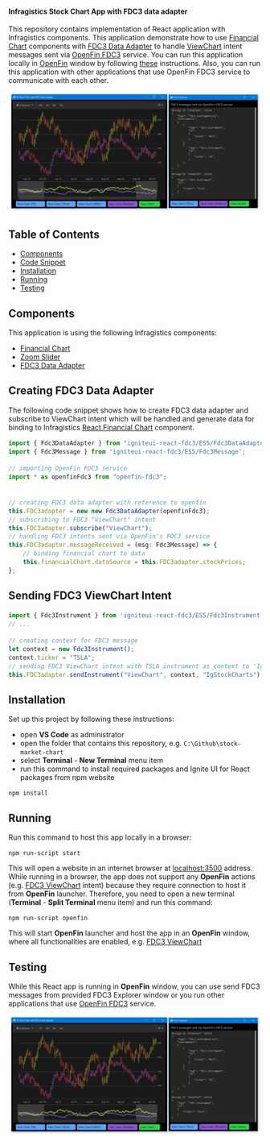 
#### Infragistics Stock Chart App with FDC3 data adapter

This repository contains implementation of React application with Infragistics components. This application demonstrate how to use [Financial Chart](https://infragistics.com/reactsite/components/financial-chart.html)  components with [FDC3 Data Adapter](https://www.npmjs.com/package/igniteui-react-fdc3) to handle [ViewChart](https://fdc3.finos.org/docs/1.0/intents-intro) intent messages sent via [OpenFin FDC3](https://developers.openfin.co/docs/fdc3) service. You can run this application locally in [OpenFin](https://developers.openfin.co/docs/openfin-os/) window by following [these](https://github.com/Infragistics/demo-apps/tree/master/react/open-fin-stock-chart#running) instructions. Also, you can run this application with other applications that use OpenFin FDC3 service to communicate with each other.

<img src="./public/images/chart-app.png" width="700" />

## Table of Contents

- [Components](#Components)
- [Code Snippet](#Code)
- [Installation](#Installation)
- [Running](#Running)
- [Testing](#Testing)


## Components

This application is using the following Infragistics components:

- [Financial Chart](https://infragistics.com/reactsite/components/financial-chart.html)
- [Zoom Slider](https://infragistics.com/reactsite/components/zoomslider-overview.html)
- [FDC3 Data Adapter](https://www.npmjs.com/package/igniteui-react-fdc3)

## Creating FDC3 Data Adapter

The following code snippet shows how to create FDC3 data adapter and subscribe to ViewChart intent which will be handled and generate data for binding to Infragistics [React Financial Chart](https://infragistics.com/reactsite/components/financial-chart.html) component.

```ts
import { Fdc3DataAdapter } from "igniteui-react-fdc3/ES5/Fdc3DataAdapter"
import { Fdc3Message } from 'igniteui-react-fdc3/ES5/Fdc3Message';

// importing OpenFin FDC3 service
import * as openfinFdc3 from "openfin-fdc3";


// creating FDC3 data adapter with reference to openfin
this.FDC3adapter = new new Fdc3DataAdapter(openfinFdc3);
// subscribing to FDC3 "ViewChart" intent
this.FDC3adapter.subscribe("ViewChart");
// handling FDC3 intents sent via OpenFin's FDC3 service
this.FDC3adapter.messageReceived = (msg: Fdc3Message) => {
    // binding financial chart to data
    this.financialChart.dataSource = this.FDC3adapter.stockPrices;
};

```

## Sending FDC3 ViewChart Intent

```ts
import { Fdc3Instrument } from 'igniteui-react-fdc3/ES5/Fdc3Instrument';
// ...

// creating context for FDC3 message
let context = new Fdc3Instrument();
context.ticker = "TSLA";
// sending FDC3 ViewChart intent with TSLA instrument as context to 'IgStockCharts' app
this.FDC3adapter.sendInstrument("ViewChart", context, "IgStockCharts");
```

## Installation

Set up this project by following these instructions:

- open **VS Code** as administrator
- open the folder that contains this repository, e.g. `C:\Github\stock-market-chart`
- select **Terminal** - **New Terminal** menu item
- run this command to install required packages and Ignite UI for React packages from npm website

```
npm install
```

## Running

Run this command to host this app locally in a browser:

```
npm run-script start
```

This will open a website in an internet browser at [localhost:3500](http://localhost:3500/) address. While running in
a browser, the app does not support any **OpenFin** actions (e.g. [FDC3 ViewChart](https://fdc3.finos.org/docs/1.0/intents-intro) intent) because they require connection to host it from **OpenFin** launcher. Therefore, you need to open a new terminal (**Terminal** - **Split Terminal** menu item) and run this command:

```
npm run-script openfin
```

This will start **OpenFin** launcher and host the app in an **OpenFin** window, where all functionalities are enabled, e.g. [FDC3 ViewChart](https://fdc3.finos.org/docs/1.0/intents-intro)


## Testing

While this React app is running in **OpenFin** window, you can use send FDC3 messages from provided FDC3 Explorer window or you run other applications that use [OpenFin FDC3](https://developers.openfin.co/docs/fdc3) service.

<img src="./public/images/chart-app.png" width="700" />